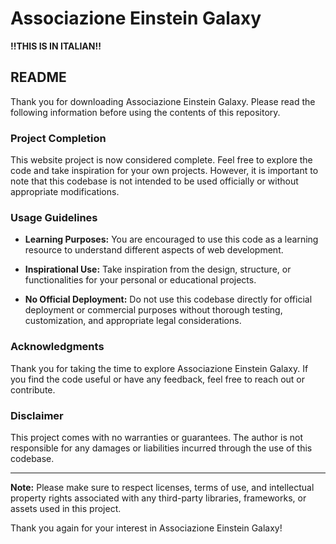 #   Associazione Einstein Galaxy

**!!THIS IS IN ITALIAN!!**

## README

Thank you for downloading Associazione Einstein Galaxy. Please read the following information before using the contents of this repository.

### Project Completion

This website project is now considered complete. Feel free to explore the code and take inspiration for your own projects. However, it is important to note that this codebase is not intended to be used officially or without appropriate modifications.

### Usage Guidelines

- **Learning Purposes:** You are encouraged to use this code as a learning resource to understand different aspects of web development.
  
- **Inspirational Use:** Take inspiration from the design, structure, or functionalities for your personal or educational projects.

- **No Official Deployment:** Do not use this codebase directly for official deployment or commercial purposes without thorough testing, customization, and appropriate legal considerations.


### Acknowledgments

Thank you for taking the time to explore Associazione Einstein Galaxy. If you find the code useful or have any feedback, feel free to reach out or contribute.

### Disclaimer

This project comes with no warranties or guarantees. The author is not responsible for any damages or liabilities incurred through the use of this codebase.

---

**Note:** Please make sure to respect licenses, terms of use, and intellectual property rights associated with any third-party libraries, frameworks, or assets used in this project.

Thank you again for your interest in Associazione Einstein Galaxy!
